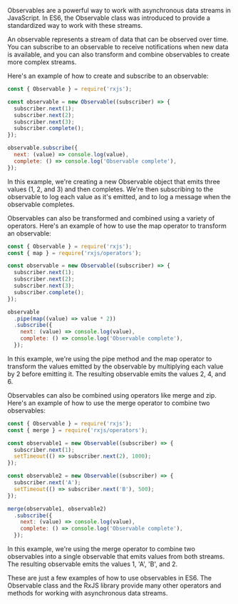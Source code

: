 Observables are a powerful way to work with asynchronous data streams in JavaScript. In ES6, the Observable class was introduced to provide a standardized way to work with these streams.

An observable represents a stream of data that can be observed over time. You can subscribe to an observable to receive notifications when new data is available, and you can also transform and combine observables to create more complex streams.

Here's an example of how to create and subscribe to an observable:

```javascript
const { Observable } = require('rxjs');

const observable = new Observable((subscriber) => {
  subscriber.next(1);
  subscriber.next(2);
  subscriber.next(3);
  subscriber.complete();
});

observable.subscribe({
  next: (value) => console.log(value),
  complete: () => console.log('Observable complete'),
});
```

In this example, we're creating a new Observable object that emits three values (1, 2, and 3) and then completes. We're then subscribing to the observable to log each value as it's emitted, and to log a message when the observable completes.

Observables can also be transformed and combined using a variety of operators. Here's an example of how to use the map operator to transform an observable:

```javascript
const { Observable } = require('rxjs');
const { map } = require('rxjs/operators');

const observable = new Observable((subscriber) => {
  subscriber.next(1);
  subscriber.next(2);
  subscriber.next(3);
  subscriber.complete();
});

observable
  .pipe(map((value) => value * 2))
  .subscribe({
    next: (value) => console.log(value),
    complete: () => console.log('Observable complete'),
  });
```

In this example, we're using the pipe method and the map operator to transform the values emitted by the observable by multiplying each value by 2 before emitting it. The resulting observable emits the values 2, 4, and 6.

Observables can also be combined using operators like merge and zip. Here's an example of how to use the merge operator to combine two observables:

```javascript
const { Observable } = require('rxjs');
const { merge } = require('rxjs/operators');

const observable1 = new Observable((subscriber) => {
  subscriber.next(1);
  setTimeout(() => subscriber.next(2), 1000);
});

const observable2 = new Observable((subscriber) => {
  subscriber.next('A');
  setTimeout(() => subscriber.next('B'), 500);
});

merge(observable1, observable2)
  .subscribe({
    next: (value) => console.log(value),
    complete: () => console.log('Observable complete'),
  });
```

In this example, we're using the merge operator to combine two observables into a single observable that emits values from both streams. The resulting observable emits the values 1, 'A', 'B', and 2.

These are just a few examples of how to use observables in ES6. The Observable class and the RxJS library provide many other operators and methods for working with asynchronous data streams.